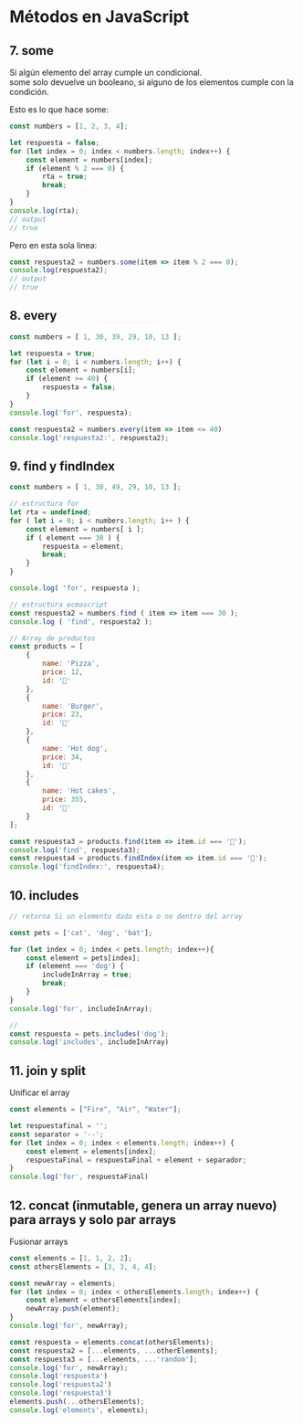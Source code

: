 # Métodos en JavaScript

## 7. some
Si algún elemento del array cumple un condicional.  
some solo devuelve un booleano, si alguno de los elementos cumple con la condición.

Esto es lo que hace some:
```javascript
const numbers = [1, 2, 3, 4];

let respuesta = false;
for (let index = 0; index < numbers.length; index++) {
    const element = numbers[index];
    if (element % 2 === 0) {
        rta = true;
        break;
    }
}
console.log(rta);
// output
// true
```
Pero en esta sola linea:
```javascript
const respuesta2 = numbers.some(item => item % 2 === 0);
console.log(respuesta2);
// output
// true
```

## 8. every
```javascript
const numbers = [ 1, 30, 39, 29, 10, 13 ];

let respuesta = true;
for (let i = 0; i < numbers.length; i++) {
    const element = numbers[i];
    if (element >= 40) {
        respuesta = false;
    }
}
console.log('for', respuesta);
```

```javascript
const respuesta2 = numbers.every(item => item <= 40)
console.log('respuesta2:', respuesta2);
```

## 9. find y findIndex
```javascript
const numbers = [ 1, 30, 49, 29, 10, 13 ];

// estructura for
let rta = undefined;
for ( let i = 0; i < numbers.length; i++ ) {
    const element = numbers[ i ];
    if ( element === 30 ) {
        respuesta = element;
        break;
    }
}

console.log( 'for', respuesta );
```
```javascript
// estructura ecmascript
const respuesta2 = numbers.find ( item => item === 30 );
console.log ( 'find', respuesta2 );

// Array de productos
const products = [
    {
        name: 'Pizza',
        price: 12,
        id: '🍕'
    },
    {
        name: 'Burger',
        price: 23,
        id: '🍔'
    },
    {
        name: 'Hot dog',
        price: 34,
        id: '🌭'
    },
    {
        name: 'Hot cakes',
        price: 355,
        id: '🥞'
    }
];

const respuesta3 = products.find(item => item.id === '🍔');
console.log('find', respuesta3);
const respuesta4 = products.findIndex(item => item.id === '🍔');
console.log('findIndex:', respuesta4);
```

## 10. includes


```javascript
// retorna Si un elemento dado esta o no dentro del array

const pets = ['cat', 'dog', 'bat'];

for (let index = 0; index < pets.length; index++){
    const element = pets[index];
    if (element === 'dog') {
        includeInArray = true;
        break;
    }
}
console.log('for', includeInArray);
```

```javascript
//
const respuesta = pets.includes('dog');
console.log('includes', includeInArray)
```

## 11. join y split
Unificar el array

```javascript
const elements = ["Fire", "Air", "Water"];

let respuestafinal = '';
const separator = '--';
for (let index = 0; index < elements.length; index++) {
    const element = elements[index];
    respuestaFinal = respuestaFinal + element + separador;
}
console.log('for', respuestaFinal)
```

## 12. concat (inmutable, genera un array nuevo) para arrays y solo par arrays
Fusionar arrays
```javascript
const elements = [1, 1, 2, 2];
const othersElements = [3, 3, 4, 4];

const newArray = elements;
for (let index = 0; index < othersElements.length; index++) {
    const element = othersElements[index];
    newArray.push(element);
}
console.log('for', newArray);
```
```javascript
const respuesta = elements.concat(othersElements);
const respuesta2 = [...elements, ...otherElements];
const respuesta3 = [...elements, ...'random'];
console.log('for', newArray);
console.log('respuesta')
console.log('respuesta2')
console.log('respuesta3')
elements.push(...othersElements);
console.log('elements', elements);
```
##